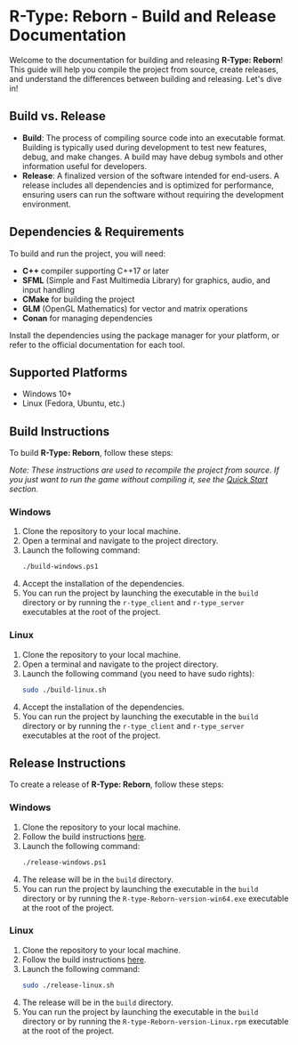 # R-Type: Reborn - Build and Release Documentation

Welcome to the documentation for building and releasing **R-Type: Reborn**! This guide will help you compile the project from source, create releases, and understand the differences between building and releasing. Let's dive in!

## Build vs. Release

- **Build**: The process of compiling source code into an executable format. Building is typically used during development to test new features, debug, and make changes. A build may have debug symbols and other information useful for developers.
- **Release**: A finalized version of the software intended for end-users. A release includes all dependencies and is optimized for performance, ensuring users can run the software without requiring the development environment.

## Dependencies & Requirements

To build and run the project, you will need:

- **C++** compiler supporting C++17 or later
- **SFML** (Simple and Fast Multimedia Library) for graphics, audio, and input handling
- **CMake** for building the project
- **GLM** (OpenGL Mathematics) for vector and matrix operations
- **Conan** for managing dependencies

Install the dependencies using the package manager for your platform, or refer to the official documentation for each tool.

## Supported Platforms

- Windows 10+
- Linux (Fedora, Ubuntu, etc.)

## Build Instructions

To build **R-Type: Reborn**, follow these steps:

*Note: These instructions are used to recompile the project from source. If you just want to run the game without compiling it, see the [Quick Start](#quick-start) section.*

### Windows

1. Clone the repository to your local machine.
2. Open a terminal and navigate to the project directory.
3. Launch the following command:
   ```bash
   ./build-windows.ps1
   ```
4. Accept the installation of the dependencies.
5. You can run the project by launching the executable in the `build` directory or by running the `r-type_client` and `r-type_server` executables at the root of the project.

### Linux

1. Clone the repository to your local machine.
2. Open a terminal and navigate to the project directory.
3. Launch the following command (you need to have sudo rights):
   ```bash
   sudo ./build-linux.sh
   ```
4. Accept the installation of the dependencies.
5. You can run the project by launching the executable in the `build` directory or by running the `r-type_client` and `r-type_server` executables at the root of the project.

## Release Instructions

To create a release of **R-Type: Reborn**, follow these steps:

### Windows

1. Clone the repository to your local machine.
2. Follow the build instructions [here](#build-instructions).
3. Launch the following command:
   ```bash
   ./release-windows.ps1
   ```
4. The release will be in the `build` directory.
5. You can run the project by launching the executable in the `build` directory or by running the `R-type-Reborn-version-win64.exe` executable at the root of the project.

### Linux

1. Clone the repository to your local machine.
2. Follow the build instructions [here](#build-instructions).
3. Launch the following command:
   ```bash
   sudo ./release-linux.sh
   ```
4. The release will be in the `build` directory.
5. You can run the project by launching the executable in the `build` directory or by running the `R-type-Reborn-version-Linux.rpm` executable at the root of the project.

